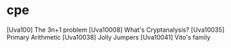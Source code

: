 # cpe


[Uva100] The 3n+1 problem
[Uva10008] What's Cryptanalysis?
[Uva10035] Primary Arithmetic
[Uva10038] Jolly Jumpers
[Uva10041] Vito's family
